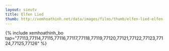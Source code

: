 ```yaml
---
layout: sieutv
title: Elfen Lied
thumb: http://xemhoathinh.net/data/images/films/thumb/elfen-lied-elfen-lied-2012.jpg
---
```

{% include xemhoathinh_bo tap="77113,77114,77115,77116,77117,77118,77119,77120,77121,77122,77123,77124,77125,77126" %} 
